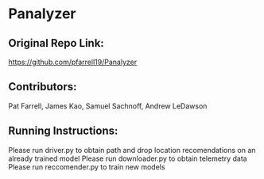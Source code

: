 # Panalyzer

## Original Repo Link:
https://github.com/pfarrell19/Panalyzer

## Contributors: 
Pat Farrell, James Kao, Samuel Sachnoff, Andrew LeDawson

## Running Instructions:
Please run driver.py to obtain path and drop location recomendations on an already trained model
Please run downloader.py to obtain telemetry data
Please run reccomender.py to train new models
